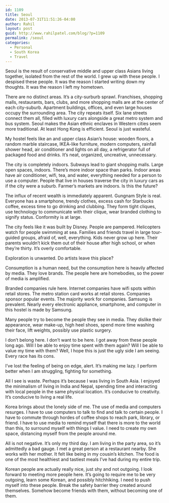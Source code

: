 ```yaml
---
id: 1109
title: Seoul
date: 2013-07-31T11:51:26-04:00
author: Rahil
layout: post
guid: http://www.rahilpatel.com/blog/?p=1109
permalink: /seoul
categories:
  - Personal
  - South Korea
  - Travel
---
```

Seoul is the result of conservative middle and upper class Asians living together, isolated from the rest of the world. I grew up with these people. I despised these people. It was the reason I started writing down my thoughts. It was the reason I left my hometown.

There are no distinct areas. It&#8217;s a city-surburb sprawl. Franchises, shopping malls, restaurants, bars, clubs, and more shopping malls are at the center of each city-suburb. Apartment buildings, offices, and even large houses occupy the surrounding area. The city repeats itself. Six lane streets connect them all, filled with luxury cars alongside a great metro system and bus system. Seoul makes the Asian ethnic enclaves in Western cities seem more traditional. At least Hong Kong is efficient. Seoul is just wasteful.

My hostel feels like an and upper class Asian&#8217;s house: wooden floors, a random marble staircase, IKEA-like furniture, modern computers, rainfall shower head, air conditioner and lights on all day, a refrigerator full of packaged food and drinks. It&#8217;s neat, organized, uncreative, unnecessary.

The city is completely indoors. Subways lead to giant shopping malls. Large open spaces, indoors. There&#8217;s more indoor space than parks. Indoor areas have air conditioner, wifi, tea, and water, everything needed for a person to use a computer. People that live in houses traverse the city in luxury cars as if the city were a suburb. Farmer&#8217;s markets are indoors. Is this the future?

The influx of recent wealth is immediately apparent. Gungnam Style is real. Everyone has a smartphone, trendy clothes, excess cash for Starbucks coffee, excess time to go drinking and clubbing. They form tight cliques, use technology to communicate with their clique, wear branded clothing to signify status. Conformity is at large.

The city feels like it was built by Disney. People are pampered. Helicopters watch for people swimming at sea. Families and friends travel in large tour-guided groups, afraid of, well, everything. Kids never grow up here. Their parents wouldn&#8217;t kick them out of their house after high school, or when they&#8217;re thirty. It&#8217;s overly comfortable.

Exploration is unwanted. Do artists leave this place?

Consumption is a human need, but the consumption here is heavily affected by media. They love brands. The people here are homebodies, so the power of media is amplified.

Branded companies rule here. Internet companies have wifi spots within retail stores. The metro station card works at retail stores. Companies sponsor popular events. The majority work for companies. Samsung is prevalent. Nearly every electronic appliance, smartphone, and computer in this hostel is made by Samsung.

Many people try to become the people they see in media. They dislike their appearance, wear make-up, high heel shoes, spend more time washing their face, lift weights, possibly use plastic surgery.

I don&#8217;t belong here. I don&#8217;t want to be here. I got away from these people long ago. Will I be able to enjoy time spent with them again? Will I be able to value my time with them? Well, I hope this is just the ugly side I am seeing. Every race has its cons.

I&#8217;ve lost the feeling of being on edge, alert. It&#8217;s making me lazy. I perform better when I am struggling, fighting for something.

All I see is waste. Perhaps it&#8217;s because I was living in South Asia. I enjoyed the minimalism of living in India and Nepal, spending time and interacting with local people in the same physical location. It&#8217;s conducive to creativity. It&#8217;s conducive to living a real life.

Korea brings about the lonely side of me. The use of media and computers resurges. I have to use computers to talk to find and talk to certain people. I have to commute through hordes of coffee shops to reach park, library, or friend. I have to use media to remind myself that there is more to the world than this, to surround myself with things I value. I need to create my own space, distancing myself from the people around me.

All is not negative. It&#8217;s only my third day. I am living in the party area, so it&#8217;s admittedly a bad gauge. I met a great person at a restaurant nearby. She works with her mother. It felt like being in my cousin&#8217;s kitchen. The food is one of the most healthiest and tastiest meals I&#8217;ve had during my entire trip.

Korean people are actually really nice, just shy and not outgoing. I look forward to meeting more people here. It&#8217;s going to require me to be very outgoing, learn some Korean, and possibly hitchhiking. I need to push myself into these people. Break the safety barrier they created around themselves. Somehow become friends with them, without becoming one of them.